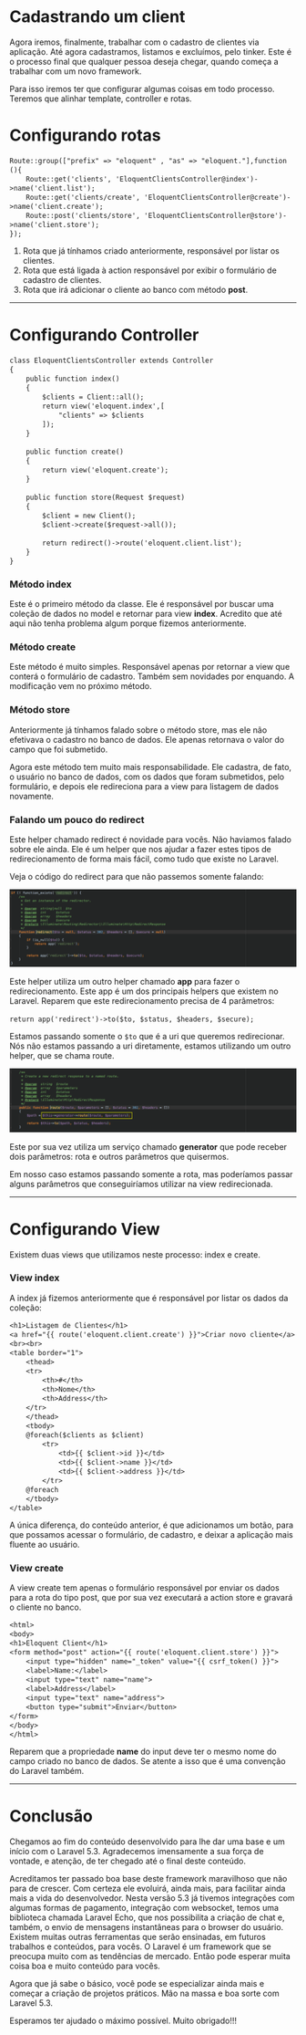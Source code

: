 # Cadastrando um client

Agora iremos, finalmente, trabalhar com o cadastro de clientes via aplicação. Até agora cadastramos, listamos e excluímos, pelo tinker. Este é o processo final que qualquer pessoa deseja chegar, quando começa a trabalhar com um novo framework.

Para isso iremos ter que configurar algumas coisas em todo processo. Teremos que alinhar template, controller e rotas.

# Configurando rotas

```
Route::group(["prefix" => "eloquent" , "as" => "eloquent."],function (){
    Route::get('clients', 'EloquentClientsController@index')->name('client.list');
    Route::get('clients/create', 'EloquentClientsController@create')->name('client.create');
    Route::post('clients/store', 'EloquentClientsController@store')->name('client.store');
});
```

1. Rota que já tínhamos criado anteriormente, responsável por listar os clientes.
2. Rota que está ligada à action responsável por exibir o formulário de cadastro de clientes.
3. Rota que irá adicionar o cliente ao banco com método **post**.

***

# Configurando Controller

```
class EloquentClientsController extends Controller
{
    public function index()
    {
        $clients = Client::all();
        return view('eloquent.index',[
            "clients" => $clients
        ]);
    }

    public function create()
    {
        return view('eloquent.create');
    }

    public function store(Request $request)
    {
        $client = new Client();
        $client->create($request->all());

        return redirect()->route('eloquent.client.list');
    }
}
```

### Método index

Este é o primeiro método da classe. Ele é responsável por buscar uma coleção de dados no model e retornar para view **index**. Acredito que até aqui não tenha problema algum porque fizemos anteriormente.

### Método create

Este método é muito simples. Responsável apenas por retornar a view que conterá o formulário de cadastro. Também sem novidades por enquando. A modificação vem no próximo método.

### Método store

Anteriormente já tínhamos falado sobre o método store, mas ele não efetivava o cadastro no banco de dados. Ele apenas retornava o valor do campo que foi submetido.

Agora este método tem muito mais responsabilidade. Ele cadastra, de fato, o usuário no banco de dados, com os dados que foram submetidos, pelo formulário, e depois ele redireciona para a view para listagem de dados novamente.

### Falando um pouco do redirect

Este helper chamado redirect é novidade para vocês. Não haviamos falado sobre ele ainda. Ele é um helper que nos ajudar a fazer estes tipos de redirecionamento de forma mais fácil, como tudo que existe no Laravel.

Veja o código do redirect para que não passemos somente falando:

![helper_redirect](./images/helper_redirect.png "helper_redirect")

Este helper utiliza um outro helper chamado **app** para fazer o redirecionamento. Este app é um dos principais helpers que existem no Laravel. Reparem que este redirecionamento precisa de 4 parâmetros:

`return app('redirect')->to($to, $status, $headers, $secure);`

Estamos passando somente o `$to` que é a uri que queremos redirecionar. Nós não estamos passando a uri diretamente, estamos utilizando um outro helper, que se chama route.

![helper_route](./images/helper_route.png "helper_route")

Este por sua vez utiliza um serviço chamado **generator** que pode receber dois parâmetros: rota e outros parâmetros que quisermos.

Em nosso caso estamos passando somente a rota, mas poderíamos passar alguns parâmetros que conseguiríamos utilizar na view redirecionada.

***

# Configurando View

Existem duas views que utilizamos neste processo: index e create.

### View index

A index já fizemos anteriormente que é responsável por listar os dados da coleção:

```
<h1>Listagem de Clientes</h1>
<a href="{{ route('eloquent.client.create') }}">Criar novo cliente</a>
<br><br>
<table border="1">
    <thead>
    <tr>
        <th>#</th>
        <th>Nome</th>
        <th>Address</th>
    </tr>
    </thead>
    <tbody>
    @foreach($clients as $client)
        <tr>
            <td>{{ $client->id }}</td>
            <td>{{ $client->name }}</td>
            <td>{{ $client->address }}</td>
        </tr>
    @foreach
    </tbody>
</table>
```

A única diferença, do conteúdo anterior, é que adicionamos um botão, para que possamos acessar o formulário, de cadastro, e deixar a aplicação mais fluente ao usuário.

### View create

A view create tem apenas o formulário responsável por enviar os dados para a rota do tipo post, que por sua vez executará a action store e gravará o cliente no banco.

```
<html>
<body>
<h1>Eloquent Client</h1>
<form method="post" action="{{ route('eloquent.client.store') }}">
    <input type="hidden" name="_token" value="{{ csrf_token() }}">
    <label>Name:</label>
    <input type="text" name="name">
    <label>Address</label>
    <input type="text" name="address">
    <button type="submit">Enviar</button>
</form>
</body>
</html>
```

Reparem que a propriedade **name** do input deve ter o mesmo nome do campo criado no banco de dados. Se atente a isso que é uma convenção do Laravel também.

***

# Conclusão

Chegamos ao fim do conteúdo desenvolvido para lhe dar uma base e um início com o Laravel 5.3. Agradecemos imensamente a sua força de vontade, e atenção, de ter chegado até o final deste conteúdo.

Acreditamos ter passado boa base deste framework maravilhoso que não para de crescer. Com certeza ele evoluirá, ainda mais, para facilitar ainda mais a vida do desenvolvedor. Nesta versão 5.3 já tivemos integrações com algumas formas de pagamento, integração com websocket, temos uma biblioteca chamada Laravel Echo, que nos possibilita a criação de chat e, também, o envio de mensagens instantâneas para o browser do usuário. Existem muitas outras ferramentas que serão ensinadas, em futuros trabalhos e conteúdos, para vocês. O Laravel é um framework que se preocupa muito com as tendências de mercado. Então pode esperar muita coisa boa e muito conteúdo para vocês.

Agora que já sabe o básico, você pode se especializar ainda mais e começar a criação de projetos práticos. Mão na massa e boa sorte com Laravel 5.3.

Esperamos ter ajudado o máximo possível. Muito obrigado!!!